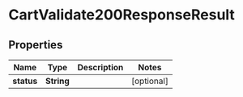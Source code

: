 

# CartValidate200ResponseResult

## Properties

Name | Type | Description | Notes
------------ | ------------- | ------------- | -------------
**status** | **String** |  |  [optional]




